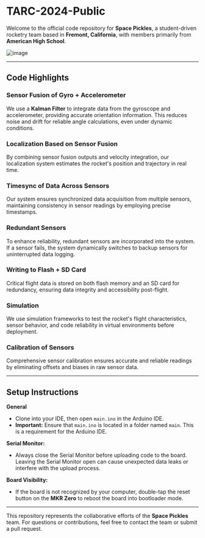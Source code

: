# **TARC-2024-Public**

Welcome to the official code repository for **Space Pickles**, a student-driven rocketry team based in **Fremont, California**, with members primarily from **American High School**.

![image](https://github.com/user-attachments/assets/37b6efee-77e0-403f-8f94-fd2e68476cfa)

---

## **Code Highlights**

### **Sensor Fusion of Gyro + Accelerometer**
We use a **Kalman Filter** to integrate data from the gyroscope and accelerometer, providing accurate orientation information. This reduces noise and drift for reliable angle calculations, even under dynamic conditions.

### **Localization Based on Sensor Fusion**
By combining sensor fusion outputs and velocity integration, our localization system estimates the rocket's position and trajectory in real time.

### **Timesync of Data Across Sensors**
Our system ensures synchronized data acquisition from multiple sensors, maintaining consistency in sensor readings by employing precise timestamps.

### **Redundant Sensors**
To enhance reliability, redundant sensors are incorporated into the system. If a sensor fails, the system dynamically switches to backup sensors for uninterrupted data logging.

### **Writing to Flash + SD Card**
Critical flight data is stored on both flash memory and an SD card for redundancy, ensuring data integrity and accessibility post-flight.

### **Simulation**
We use simulation frameworks to test the rocket's flight characteristics, sensor behavior, and code reliability in virtual environments before deployment.

### **Calibration of Sensors**
Comprehensive sensor calibration ensures accurate and reliable readings by eliminating offsets and biases in raw sensor data.

---

## **Setup Instructions**

**General**
   - Clone into your IDE, then open `main.ino` in the Arduino IDE.
   - **Important:** Ensure that `main.ino` is located in a folder named `main`. This is a requirement for the Arduino IDE.

**Serial Monitor:**
   - Always close the Serial Monitor before uploading code to the board. Leaving the Serial Monitor open can cause unexpected data leaks or interfere with the upload process.

**Board Visibility:**
   - If the board is not recognized by your computer, double-tap the reset button on the **MKR Zero** to reboot the board into bootloader mode.

---

This repository represents the collaborative efforts of the **Space Pickles** team. For questions or contributions, feel free to contact the team or submit a pull request.
